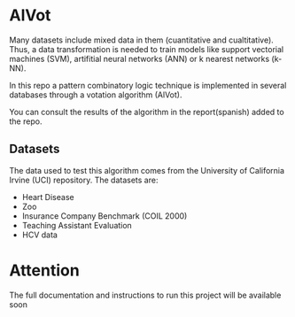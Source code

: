 # AlVot

Many datasets include mixed data in them (cuantitative and cualtitative). Thus, a data transformation is needed to train models like support vectorial machines (SVM), artifitial neural networks (ANN) or k nearest networks (k-NN). 

In this repo a pattern combinatory logic technique is implemented in several databases through a votation algorithm (AlVot).

You can consult the results of the algorithm in the report(spanish) added to the repo.

## Datasets

The data used to test this algorithm comes from the University of California Irvine (UCI) repository. The datasets are:

- Heart Disease
- Zoo
- Insurance Company Benchmark (COIL 2000)
- Teaching Assistant Evaluation
- HCV data

# Attention

The full documentation and instructions to run this project will be available soon